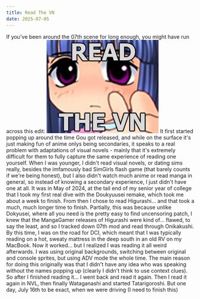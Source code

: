 ```yaml
---
title: Read The VN
date: 2025-07-05
---
```

If you've been around the 07th scene for long enough, you might have run across this edit:
![alt](./img/read-the-vn.jpg)
It first started popping up around the time Gou got released, and while on the surface it's just making fun of anime onlys being secondaries, it speaks to a real problem with adaptations of visual novels - mainly that it's extremely difficult for them to fully capture the same experience of reading one yourself. 
When I was younger, I didn't read visual novels, or dating sims really, besides the imfamously bad SimGirls flash game (that barely counts if we're being honest), but I also didn't watch much anime or read manga in general, so instead of knowing a secondary experience, I just didn't have one at all. It was in May of 2024, at the tail end of my senior year of college that I took my first real dive with the Doukyuusei remake, which took me about a week to finish. From then I chose to read Higurashi... and that took a much, much longer time to finish. Partially, this was because unlike Dokyusei, where all you need is the pretty easy to find uncensoring patch, I knew that the MangaGamer releases of Higurashi were kind of... flawed, to say the least, and so I tracked down 07th mod and read through Onikakushi. By this time, I was on the road for DCI, which meant that I was typically reading on a hot, sweaty mattress in the deep south in an old RV on my MacBook. Now it worked... but I realized I was reading it all weird afterwards. I was using original backgrounds, switching between original and console sprites, but using ADV mode the whole time. The main reason for doing this originally was that I didn't have any idea who was speaking without the names popping up (clearly I didn't think to use context clues). So after I finished reading it... I went back and read it again. Then I read it again in NVL, then finally Wataganashi and started Tatarigoroshi. But one day, July 16th to be exact, when we were driving 
(I need to finish this)